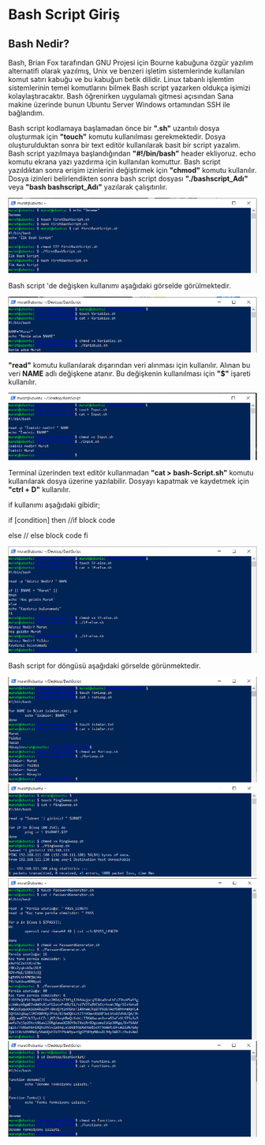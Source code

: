 # Bash Script Giriş

## Bash Nedir?

Bash, Brian Fox tarafından GNU Projesi için Bourne kabuğuna özgür yazılım alternatifi olarak yazılmış, Unix ve benzeri işletim sistemlerinde kullanılan komut satırı kabuğu ve bu kabuğun betik dilidir. 
Linux tabanlı işlemtim sistemlerinin temel komutlarını bilmek Bash script yazarken oldukça işimizi kolaylaştıracaktır.
Bash öğrenirken uygulamalı gitmesi açısından Sana makine üzerinde bunun Ubuntu Server Windows ortamından SSH ile bağlandım.

Bash script kodlamaya başlamadan önce bir **".sh"** uzantıılı dosya oluşturmak için **"touch"** komutu kullanılması gerekmektedir.
Dosya oluşturulduktan sonra bir text editör kullanılarak basit bir script yazalım. Bash script yazılmaya başlandığından **"#!/bin/bash"** header ekliyoruz.
echo komutu ekrana yazı yazdırma için kullanılan komuttur. Bash script yazıldıktan sonra erişim izinlerini değiştirmek için **"chmod"** komutu kullanılır.
Dosya izinleri belirlendikten sonra bash script dosyası **"./bashscript_Adı"** veya **"bash bashscript_Adı"** yazılarak çalışıtırılır.

![image](https://github.com/mrtyildiz/Blog-Post/blob/main/Linux%20101/img/1.PNG)

Bash script 'de değişken kullanımı aşağıdaki görselde görülmektedir.

![image](https://github.com/mrtyildiz/Blog-Post/blob/main/Linux%20101/img/2.PNG)

**"read"** komutu kullanılarak dışarından veri alınması için kullanılır. Alınan bu veri **NAME** adlı değişkene atanır. Bu değişkenin kullanılması için **"$"** işareti kullanılır.

![image](https://github.com/mrtyildiz/Blog-Post/blob/main/Linux%20101/img/3.PNG)

Terminal üzerinden text editör kullanmadan **"cat > bash-Script.sh"** komutu kullanılarak dosya üzerine yazılabilir. Dosyayı kapatmak ve kaydetmek için **"ctrl + D"** kullanılır.

if kullanımı aşağıdaki gibidir;

if [condition]
then
//if block code

else
 // else block code
fi

![image](https://github.com/mrtyildiz/Blog-Post/blob/main/Linux%20101/img/4.PNG)

Bash script for döngüsü aşağıdaki görselde görünmektedir.

![image](https://github.com/mrtyildiz/Blog-Post/blob/main/Linux%20101/img/5.PNG)
![image](https://github.com/mrtyildiz/Blog-Post/blob/main/Linux%20101/img/6.PNG)
![image](https://github.com/mrtyildiz/Blog-Post/blob/main/Linux%20101/img/7.PNG)
![image](https://github.com/mrtyildiz/Blog-Post/blob/main/Linux%20101/img/8.PNG)
